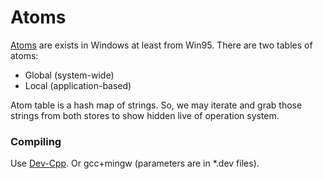 # Atoms

[Atoms](https://web.archive.org/web/20110315180828if_/http://msdn.microsoft.com/en-us/library/ms649053%28v=VS.85%29.aspx) are exists in Windows at least from Win95. There are two tables of atoms:

* Global (system-wide)
* Local (application-based)

Atom table is a hash map of strings. So, we may iterate and grab those strings from both stores to show hidden live of operation system.

### Compiling

Use [Dev-Cpp](https://sf.net/p/orwelldevcpp). Or gcc+mingw (parameters are in \*.dev files).
